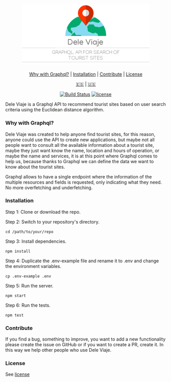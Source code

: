<h4 align="center">
  <img src="logo-en.png" alt="Dele Viaje Logo" />
</h4>

<div align="center">

[Why with Graphql?](#why-with-graphql) | [Installation](#installation) | [Contribute](#contribute) | [License](#license)

[:es:](README-ES.md) | [:us:](README.md)

[![Build Status][img-travis-ci]][travis-ci] [![license][img-license-badge]][MIT]

</div>

Dele Viaje is a Graphql API to recommend tourist sites based on user search criteria using the Euclidean distance algorithm.

### Why with Graphql?
Dele Viaje was created to help anyone find tourist sites, for this reason, anyone could use the API to create new applications, but maybe not all people want to consult all the available information about a tourist site, maybe they just want know the name, location and hours of operation, or maybe the name and services, it is at this point where Graphql comes to help us, because thanks to Graphql we can define the data we want to know about the tourist sites.

Graphql allows to have a single endpoint where the information of the multiple resources and fields is requested, only indicating what they need. No more overfetching and underfetching.

### Installation
Step 1: Clone or download the repo.

Step 2: Switch to your repository's directory.
```
cd /path/to/your/repo
```

Step 3: Install dependencies.
```
npm install
```

Step 4:  Duplicate the .env-example file and rename it to .env and change the environment variables.
```
cp .env-example .env
```

Step 5: Run the server.
```
npm start
```

Step 6: Run the tests.
```
npm test
```

### Contribute
If you find a bug, something to improve, you want to add a new functionality please create the issue on GitHub or if you want to create a PR, create it. In this way we help other people who use Dele Viaje.

### License
See [license](LICENSE)

[img-license-badge]:https://img.shields.io/github/license/bryandms/dele-viaje-graphql.svg?label=LICENSE&style=for-the-badge
[img-travis-ci]:https://img.shields.io/travis/com/bryandms/dele-viaje-graphql.svg?style=for-the-badge

[MIT]:https://opensource.org/licenses/MIT
[travis-ci]:https://travis-ci.org/bryandms/dele-viaje-graphql
